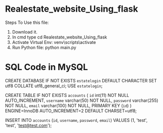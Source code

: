 # Realestate_website_Using_flask

Steps To Use this file:
1) Download it.
2) In cmd type cd Realestate_website_Using_flask
3) Activate Virtual Env: venv\scripts\activate
4) Run Python file: python main.py

# SQL Code in MySQL

CREATE DATABASE IF NOT EXISTS `estatelogin` DEFAULT CHARACTER SET utf8 COLLATE utf8_general_ci;
USE `estatelogin`;

CREATE TABLE IF NOT EXISTS `accounts` (
	`id` int(11) NOT NULL AUTO_INCREMENT,
  	`username` varchar(50) NOT NULL,
  	`password` varchar(255) NOT NULL,
  	`email` varchar(100) NOT NULL,
    PRIMARY KEY (`id`)
) ENGINE=InnoDB AUTO_INCREMENT=2 DEFAULT CHARSET=utf8;

INSERT INTO `accounts` (`id`, `username`, `password`, `email`) VALUES (1, 'test', 'test', 'test@test.com');

